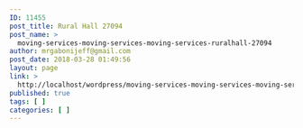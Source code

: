 ```yaml
---
ID: 11455
post_title: Rural Hall 27094
post_name: >
  moving-services-moving-services-moving-services-ruralhall-27094
author: mrgabonijeff@gmail.com
post_date: 2018-03-28 01:49:56
layout: page
link: >
  http://localhost/wordpress/moving-services-moving-services-moving-services-ruralhall-27094/
published: true
tags: [ ]
categories: [ ]
---
```

